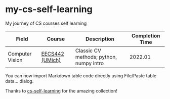 # my-cs-self-learning
My journey of CS courses self learning

| Field           | Course    | Description                             | Completion Time |
|-----------------|-----------|-----------------------------------------|-----------------|
| Computer Vision | [EECS442 (UMich)](https://web.eecs.umich.edu/~justincj/teaching/eecs442/WI2021/) | Classic CV methods; python, numpy intro | 2022.01         |
You can now import Markdown table code directly using File/Paste table data... dialog.


Thanks to [cs-self-learning](https://csdiy.wiki/) for the amazing collection!
